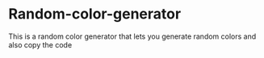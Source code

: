 # Random-color-generator
This is a random color generator that lets you generate random colors and also copy the code

